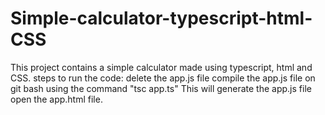 # Simple-calculator-typescript-html-CSS
This project contains a simple calculator made using typescript, html and CSS.
steps to run the code:
delete the app.js file 
compile the app.js file on git bash using the command "tsc app.ts" This will generate the app.js file
open the app.html file.
